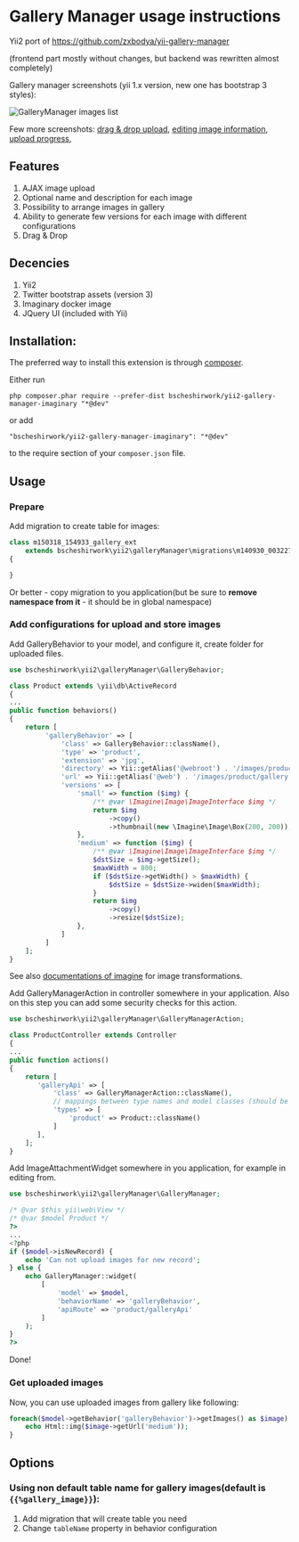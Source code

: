 # Gallery Manager usage instructions

Yii2 port of https://github.com/zxbodya/yii-gallery-manager

(frontend part mostly without changes, but backend was rewritten almost completely)

Gallery manager screenshots (yii 1.x version, new one has bootstrap 3 styles):

![GalleryManager images list](http://zxbodya.cc.ua/scrup/ci/eh1n1th6o0c80.png "Gallery Manager Screenshot")

Few more screenshots:
[drag & drop upload](http://zxbodya.cc.ua/scrup/6w/64q4icig84oo0.png "Drag & Drop image upload"), [editing image information](http://zxbodya.cc.ua/scrup/za/gfc68h5b4gksg.png "Edit image information"), [upload progress](http://zxbodya.cc.ua/scrup/8v/tijrezh7oksk8.png "upload progress"), 


## Features

1. AJAX image upload
2. Optional name and description for each image
3. Possibility to arrange images in gallery
4. Ability to generate few versions for each image with different configurations
5. Drag & Drop

## Decencies

1. Yii2
2. Twitter bootstrap assets (version 3)
3. Imaginary docker image
4. JQuery UI (included with Yii)

## Installation:
The preferred way to install this extension is through [composer](https://getcomposer.org/).

Either run

`php composer.phar require --prefer-dist bscheshirwork/yii2-gallery-manager-imaginary "*@dev"`

or add

`"bscheshirwork/yii2-gallery-manager-imaginary": "*@dev"`

to the require section of your `composer.json` file.

## Usage

### Prepare
Add migration to create table for images:

```php
class m150318_154933_gallery_ext
    extends bscheshirwork\yii2\galleryManager\migrations\m140930_003227_gallery_manager
{

}
```
Or better - copy migration to you application(but be sure to **remove namespace from it** - it should be in global namespace)

### Add configurations for upload and store images

Add GalleryBehavior to your model, and configure it, create folder for uploaded files.

```php
use bscheshirwork\yii2\galleryManager\GalleryBehavior;

class Product extends \yii\db\ActiveRecord 
{
...
public function behaviors()
{
    return [
         'galleryBehavior' => [
             'class' => GalleryBehavior::className(),
             'type' => 'product',
             'extension' => 'jpg',
             'directory' => Yii::getAlias('@webroot') . '/images/product/gallery',
             'url' => Yii::getAlias('@web') . '/images/product/gallery',
             'versions' => [
                 'small' => function ($img) {
                     /** @var \Imagine\Image\ImageInterface $img */
                     return $img
                         ->copy()
                         ->thumbnail(new \Imagine\Image\Box(200, 200));
                 },
                 'medium' => function ($img) {
                     /** @var \Imagine\Image\ImageInterface $img */
                     $dstSize = $img->getSize();
                     $maxWidth = 800;
                     if ($dstSize->getWidth() > $maxWidth) {
                         $dstSize = $dstSize->widen($maxWidth);
                     }
                     return $img
                         ->copy()
                         ->resize($dstSize);
                 },
             ]
         ]
    ];
}
```

See also [documentations of imagine](https://imagine.readthedocs.io/en/master/usage/introduction.html) for image transformations. 

Add GalleryManagerAction in controller somewhere in your application. Also on this step you can add some security checks for this action.

```php
use bscheshirwork\yii2\galleryManager\GalleryManagerAction;

class ProductController extends Controller
{
...
public function actions()
{
    return [
       'galleryApi' => [
           'class' => GalleryManagerAction::className(),
           // mappings between type names and model classes (should be the same as in behaviour)
           'types' => [
               'product' => Product::className()
           ]
       ],
    ];
}
```
        
Add ImageAttachmentWidget somewhere in you application, for example in editing from.

```php
use bscheshirwork\yii2\galleryManager\GalleryManager;

/* @var $this yii\web\View */
/* @var $model Product */
?>
...
<?php
if ($model->isNewRecord) {
    echo 'Can not upload images for new record';
} else {
    echo GalleryManager::widget(
        [
            'model' => $model,
            'behaviorName' => 'galleryBehavior',
            'apiRoute' => 'product/galleryApi'
        ]
    );
}
?>
```
        
Done!

### Get uploaded images
Now, you can use uploaded images from gallery like following:

```php
foreach($model->getBehavior('galleryBehavior')->getImages() as $image) {
    echo Html::img($image->getUrl('medium'));
}
```


## Options 

### Using non default table name for gallery images(default is `{{%gallery_image}}`):

1. Add migration that will create table you need
2. Change `tableName` property in behavior configuration
